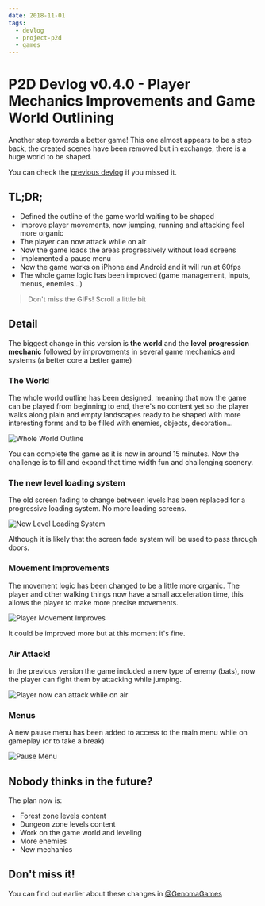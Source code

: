 ```yaml
---
date: 2018-11-01
tags:
  - devlog
  - project-p2d
  - games
---
```


# P2D Devlog v0.4.0 - Player Mechanics Improvements and Game World Outlining

Another step towards a better game! This one almost appears to be a step back, the created scenes have been removed but in exchange, there is a huge world to be shaped.

You can check the [previous devlog](/p2d-devlog-v0-3-0-enemies-and-new-location/) if you missed it.

## TL;DR;

- Defined the outline of the game world waiting to be shaped
- Improve player movements, now jumping, running and attacking feel more organic
- The player can now attack while on air
- Now the game loads the areas progressively without load screens
- Implemented a pause menu
- Now the game works on iPhone and Android and it will run at 60fps
- The whole game logic has been improved (game management, inputs, menus, enemies...)

> Don't miss the GIFs! Scroll a little bit

## Detail

The biggest change in this version is **the world** and the **level progression mechanic** followed by improvements in several game mechanics and systems (a better core a better game)

### The World

The whole world outline has been designed, meaning that now the game can be played from beginning to end, there's no content yet so the player walks along plain and empty landscapes ready to be shaped with more interesting forms and to be filled with enemies, objects, decoration...

![Whole World Outline](https://i.imgur.com/sBa4xAd.gif)

You can complete the game as it is now in around 15 minutes. Now the challenge is to fill and expand that time width fun and challenging scenery.

### The new level loading system

The old screen fading to change between levels has been replaced for a progressive loading system. No more loading screens.

![New Level Loading System](https://i.imgur.com/lYso4er.gif)

Although it is likely that the screen fade system will be used to pass through doors.

### Movement Improvements

The movement logic has been changed to be a little more organic. The player and other walking things now have a small acceleration time, this allows the player to make more precise movements.

![Player Movement Improves](https://i.imgur.com/IDUkZBE.gif)

It could be improved more but at this moment it's fine.

### Air Attack!

In the previous version the game included a new type of enemy (bats), now the player can fight them by attacking while jumping.

![Player now can attack while on air](https://i.imgur.com/iKHQIBl.gif)

### Menus

A new pause menu has been added to access to the main menu while on gameplay (or to take a break)

![Pause Menu](https://i.imgur.com/5rpZXGp.gif)

## Nobody thinks in the future?

The plan now is:

- Forest zone levels content
- Dungeon zone levels content
- Work on the game world and leveling
- More enemies
- New mechanics

## Don't miss it!

You can find out earlier about these changes in [@GenomaGames](https://twitter.com/GenomaGames)

<!--kg-card-end: markdown-->
